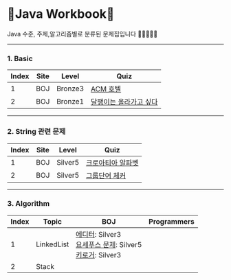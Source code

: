 # 📖Java Workbook📖
 Java 수준, 주제,알고리즘별로 분류된 문제집입니다 🙇🏻🙇🏻‍♀

* * *

### 1. Basic
|Index|Site|Level|Quiz|
|-----|----|-----|----|
|1|BOJ|Bronze3|[ACM 호텔](https://www.acmicpc.net/problem/10250)|
|2|BOJ|Bronze1|[달팽이는 올라가고 싶다](https://www.acmicpc.net/problem/2869)|

* * *

### 2. String 관련 문제
|Index|Site|Level|Quiz|
|-----|----|-----|----|
|1|BOJ|Silver5|[크로아티아 알파벳](https://www.acmicpc.net/problem/2941)|
|2|BOJ|Silver5|[그룹단어 체커](https://www.acmicpc.net/problem/1316)|

* * *

### 3. Algorithm
|Index|Topic|BOJ|Programmers|
|-----|-----|---|-----------|
|1|LinkedList|[에디터](https://www.acmicpc.net/problem/1406): Silver3 </br> [요세푸스 문제](https://www.acmicpc.net/problem/1158): Silver5 </br> [키로거](https://www.acmicpc.net/problem/5397): Silver3|
|2|Stack||

